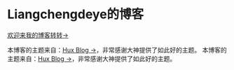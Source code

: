 # Liangchengdeye的博客

<a href="http://linglinyp.com/" target="_blank">欢迎来我的博客转转&rarr;</a>

本博客的主题来自：[Hux Blog &rarr;](http://huangxuan.me)，非常感谢大神提供了如此好的主题。
本博客的主题来自：[Hux Blog &rarr;](http://linglinyp.com/categories.html)，非常感谢大神提供了如此好的主题。

